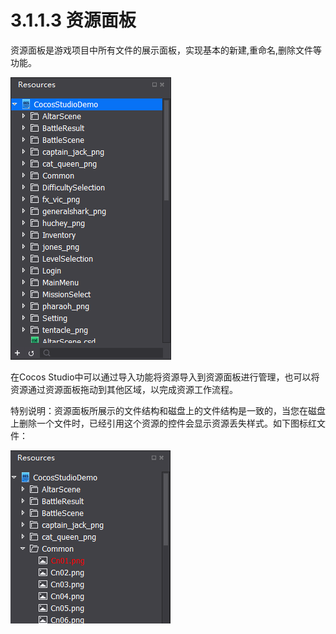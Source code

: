 # 3.1.1.3 资源面板


资源面板是游戏项目中所有文件的展示面板，实现基本的新建,重命名,删除文件等功能。

![Image](res/image009.png)

在Cocos Studio中可以通过导入功能将资源导入到资源面板进行管理，也可以将资源通过资源面板拖动到其他区域，以完成资源工作流程。

特别说明：资源面板所展示的文件结构和磁盘上的文件结构是一致的，当您在磁盘上删除一个文件时，已经引用这个资源的控件会显示资源丢失样式。如下图标红文件：

![Image](res/image010.png)